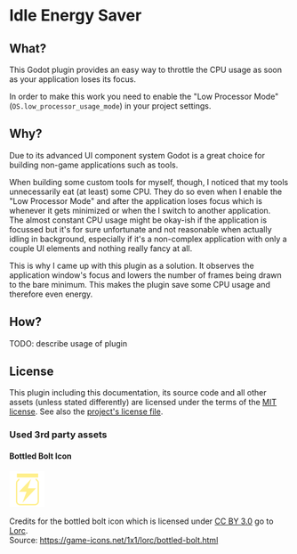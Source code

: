 # Idle Energy Saver

## What?

This Godot plugin provides an easy way to throttle the CPU usage as soon as your application loses its focus.

In order to make this work you need to enable the "Low Processor Mode" (`OS.low_processor_usage_mode`) in your project settings.


## Why?

Due to its advanced UI component system Godot is a great choice for building non-game applications such as tools.

When building some custom tools for myself, though, I noticed that my tools unnecessarily eat (at least) some CPU. They do so even when I enable the "Low Processor Mode" and after the application loses focus which is whenever it gets minimized or when the I switch to another application.  
The almost constant CPU usage might be okay-ish if the application is focussed but it's for sure unfortunate and not reasonable when actually idling in background, especially if it's a non-complex application with only a couple UI elements and nothing really fancy at all.

This is why I came up with this plugin as a solution. It observes the application window's focus and lowers the number of frames being drawn to the bare minimum. This makes the plugin save some CPU usage and therefore even energy.


## How?

TODO: describe usage of plugin


## License

This plugin including this documentation, its source code and all other assets (unless stated differently) are licensed under the terms of the [MIT license](https://choosealicense.com/licenses/mit/). See also the [project's license file](./LICENSE.md).

### Used 3rd party assets

#### Bottled Bolt Icon

<img src="./addons/idle_energy_saver/bottled-bolt.svg" alt="Bottled Bolt Icon by Lorc" width="64" height="64" />

Credits for the bottled bolt icon which is licensed under [CC BY 3.0](http://creativecommons.org/licenses/by/3.0/) go to [Lorc](https://lorcblog.blogspot.com/).  
Source: https://game-icons.net/1x1/lorc/bottled-bolt.html


